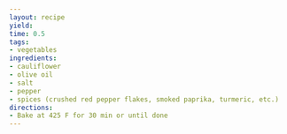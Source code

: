 ```yaml
---
layout: recipe
yield: 
time: 0.5
tags:
- vegetables
ingredients:
- cauliflower
- olive oil
- salt
- pepper
- spices (crushed red pepper flakes, smoked paprika, turmeric, etc.)
directions:
- Bake at 425 F for 30 min or until done
---
```

